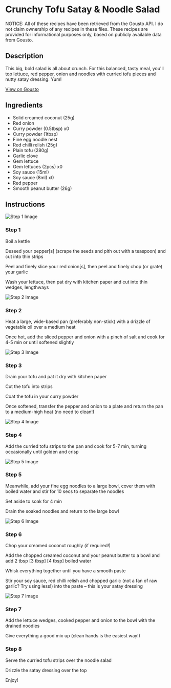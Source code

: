 # Crunchy Tofu Satay & Noodle Salad

NOTICE: All of these recipes have been retrieved from the Gousto API. I do not claim ownership of any recipes in these files. These recipes are provided for informational purposes only, based on publicly available data from Gousto.

## Description

This big, bold salad is all about crunch. For this balanced, tasty meal, you'll top lettuce, red pepper, onion and noodles with curried tofu pieces and nutty satay dressing. Yum! 

[View on Gousto](https://www.gousto.co.uk/recipes/cookbook/crunchy-tofu-satay-noodle-salad)

## Ingredients

- Solid creamed coconut (25g)
- Red onion
- Curry powder (0.5tbsp) x0
- Curry powder (1tbsp)
- Fine egg noodle nest
- Red chilli relish (25g)
- Plain tofu (280g)
- Garlic clove
- Gem lettuce
- Gem lettuces (2pcs) x0
- Soy sauce (15ml)
- Soy sauce (8ml) x0
- Red pepper
- Smooth peanut butter (26g)

## Instructions

![Step 1 Image](https://production-media.gousto.co.uk/cms/recipe-step-image/step-1-1715592068642-x200.jpeg)

### Step 1

Boil a kettle

Deseed your pepper[s] (scrape the seeds and pith out with a teaspoon) and cut into thin strips

Peel and finely slice your red onion[s], then peel and finely chop (or grate) your garlic

Wash your lettuce, then pat dry with kitchen paper and cut into thin wedges, lengthways

![Step 2 Image](https://production-media.gousto.co.uk/cms/recipe-step-image/step-2-33-1715592073314-x200.jpg)

### Step 2

Heat a large, wide-based pan (preferably non-stick) with a drizzle of vegetable oil over a medium heat

Once hot, add the sliced pepper and onion with a pinch of salt and cook for 4-5 min or until softened slightly

![Step 3 Image](https://production-media.gousto.co.uk/cms/recipe-step-image/step-3-39-1715592078882-x200.jpg)

### Step 3

Drain your tofu and pat it dry with kitchen paper

Cut the tofu into strips

Coat the tofu in your curry powder

Once softened, transfer the pepper and onion to a plate and return the pan to a medium-high heat (no need to clean!)

![Step 4 Image](https://production-media.gousto.co.uk/cms/recipe-step-image/step-4-34-1715592082332-x200.jpg)

### Step 4

Add the curried tofu strips to the pan and cook for 5-7 min, turning occasionally until golden and crisp

![Step 5 Image](https://production-media.gousto.co.uk/cms/recipe-step-image/step-5-35-1715592086092-x200.jpg)

### Step 5

Meanwhile, add your fine egg noodles to a large bowl, cover them with boiled water and stir for 10 secs to separate the noodles

Set aside to soak for 4 min

Drain the soaked noodles and return to the large bowl

![Step 6 Image](https://production-media.gousto.co.uk/cms/recipe-step-image/step-6-1715592090661-x200.jpeg)

### Step 6

Chop your creamed coconut roughly (if required!)

Add the chopped creamed coconut and your peanut butter to a bowl and add 2 tbsp <span class="text-purple">[3 tbsp]</span> <span class="text-danger">[4 tbsp]</span> boiled water

Whisk everything together until you have a smooth paste

Stir your soy sauce, red chilli relish and chopped garlic (not a fan of raw garlic? Try using less!) into the paste – this is your satay dressing

![Step 7 Image](https://production-media.gousto.co.uk/cms/recipe-step-image/step-7-1715592094745-x200.jpeg)

### Step 7

Add the lettuce wedges, cooked pepper and onion to the bowl with the drained noodles

Give everything a good mix up (clean hands is the easiest way!)

### Step 8

Serve the curried tofu strips over the noodle salad

Drizzle the satay dressing over the top

Enjoy!

